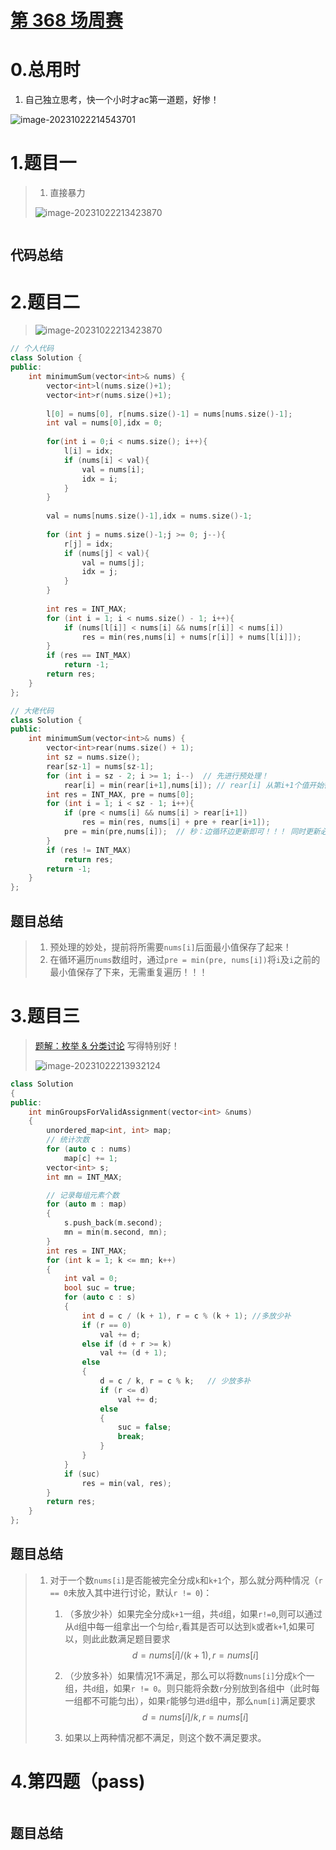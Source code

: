 # [第 368 场周赛](https://leetcode.cn/contest/weekly-contest-368/)

# 0.总用时

1. 自己独立思考，快一个小时才ac第一道题，好惨！

![image-20231022214543701](https://raw.githubusercontent.com/advancingsweet/Image/main/image-20231022214543701.png)



# 1.题目一

> 1. 直接暴力
>
> ![image-20231022213423870](https://raw.githubusercontent.com/advancingsweet/Image/main/image-20231022213423870.png)

```C++

```

## 代码总结

> 



# 2.题目二

> ![image-20231022213423870](https://raw.githubusercontent.com/advancingsweet/Image/main/image-20231022213423870.png)

```C++
// 个人代码
class Solution {
public:
    int minimumSum(vector<int>& nums) {
        vector<int>l(nums.size()+1);
        vector<int>r(nums.size()+1);
        
        l[0] = nums[0], r[nums.size()-1] = nums[nums.size()-1];
        int val = nums[0],idx = 0;
        
        for(int i = 0;i < nums.size(); i++){
            l[i] = idx;
            if (nums[i] < val){
                val = nums[i];
                idx = i;
            }
        }
        
        val = nums[nums.size()-1],idx = nums.size()-1;
        
        for (int j = nums.size()-1;j >= 0; j--){
            r[j] = idx;
            if (nums[j] < val){
                val = nums[j];
                idx = j;
            }
        }
        
        int res = INT_MAX;
        for (int i = 1; i < nums.size() - 1; i++){
            if (nums[l[i]] < nums[i] && nums[r[i]] < nums[i])
                res = min(res,nums[i] + nums[r[i]] + nums[l[i]]);
        }
        if (res == INT_MAX)
            return -1;
        return res;
    }
};
```

```C++
// 大佬代码
class Solution {
public:
    int minimumSum(vector<int>& nums) {
        vector<int>rear(nums.size() + 1);
        int sz = nums.size();
        rear[sz-1] = nums[sz-1];
        for (int i = sz - 2; i >= 1; i--)  // 先进行预处理！
            rear[i] = min(rear[i+1],nums[i]); // rear[i] 从第i+1个值开始往后的最小值为：rear[i]
        int res = INT_MAX, pre = nums[0];
        for (int i = 1; i < sz - 1; i++){
            if (pre < nums[i] && nums[i] > rear[i+1])
                res = min(res, nums[i] + pre + rear[i+1]);
            pre = min(pre,nums[i]);  // 秒：边循环边更新即可！！！ 同时更新必须得在后面
        }
        if (res != INT_MAX)
            return res;
        return -1;
    }
};
```



## 题目总结

> 1. 预处理的妙处，提前将所需要`nums[i]`后面最小值保存了起来！
> 2. 在循环遍历`nums`数组时，通过`pre = min(pre, nums[i])`将`i`及`i`之前的最小值保存了下来，无需重复遍历！！！





# 3.题目三

> [题解：枚举 & 分类讨论](https://leetcode.cn/problems/minimum-number-of-groups-to-create-a-valid-assignment/solutions/2493127/mei-ju-fen-lei-tao-lun-by-tsreaper-chb5/)  写得特别好！
>
> ![image-20231022213932124](https://raw.githubusercontent.com/advancingsweet/Image/main/image-20231022213932124.png)

```C++
class Solution
{
public:
    int minGroupsForValidAssignment(vector<int> &nums)
    {
        unordered_map<int, int> map;
        // 统计次数
        for (auto c : nums)
            map[c] += 1;
        vector<int> s;
        int mn = INT_MAX;

        // 记录每组元素个数
        for (auto m : map)
        {
            s.push_back(m.second);
            mn = min(m.second, mn);
        }
        int res = INT_MAX;
        for (int k = 1; k <= mn; k++)
        {
            int val = 0;
            bool suc = true;
            for (auto c : s)
            {
                int d = c / (k + 1), r = c % (k + 1); //多放少补
                if (r == 0)
                    val += d;
                else if (d + r >= k)
                    val += (d + 1);
                else
                {
                    d = c / k, r = c % k;   // 少放多补
                    if (r <= d)
                        val += d;
                    else
                    {
                        suc = false;
                        break;
                    }
                }
            }
            if (suc)
                res = min(val, res);
        }
        return res;
    }
};
```

## 题目总结

> 1. 对于一个数`nums[i]`是否能被完全分成`k`和`k+1`个，那么就分两种情况（`r == 0`未放入其中进行讨论，默认`r != 0`)：
>
>    1. （多放少补）如果完全分成`k+1`一组，共`d`组，如果`r!=0`,则可以通过从`d`组中每一组拿出一个匀给`r`,看其是否可以达到`k`或者`k+`1,如果可以，则此此数满足题目要求
>       $$
>       d = nums[i] / (k+1),r = nums[i]%(k+1)
>       $$
>
>    2. （少放多补）如果情况1不满足，那么可以将数`nums[i]`分成`k`个一组，共`d`组，如果`r != 0`。则只能将余数`r`分别放到各组中（此时每一组都不可能匀出），如果`r`能够匀进`d`组中，那么`num[i]`满足要求
>       $$
>       d = nums[i] / k,r = nums[i] % k
>       $$
>
>    3. 如果以上两种情况都不满足，则这个数不满足要求。





# 4.第四题（pass)

> 

```C++

```

## 题目总结

> 